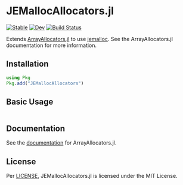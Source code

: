# JEMallocAllocators.jl

[![Stable](https://img.shields.io/badge/docs-stable-blue.svg)](https://mkitti.github.io/ArrayAllocators.jl/stable)
[![Dev](https://img.shields.io/badge/docs-dev-blue.svg)](https://mkitti.github.io/ArrayAllocators.jl/dev)
[![Build Status](https://github.com/mkitti/ArrayAllocators.jl/actions/workflows/CI.yml/badge.svg?branch=main)](https://github.com/mkitti/ArrayAllocators.jl/actions/workflows/CI.yml?query=branch%3Amain)

Extends [ArrayAllocators.jl](https://github.com/mkitti/ArrayAllocators.jl) to use [jemalloc](https://github.com/jemalloc/jemalloc).
See the ArrayAllocators.jl documentation for more information.

## Installation

```julia
using Pkg
Pkg.add("JEMallocAllocators")
```

## Basic Usage
```julia
```

## Documentation

See the [documentation](https://mkitti.github.io/ArrayAllocators.jl) for ArrayAllocators.jl.

## License

Per [LICENSE](LICENSE), JEMallocAllocators.jl is licensed under the MIT License.
